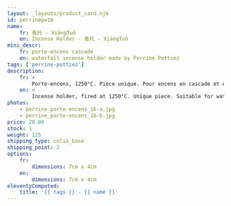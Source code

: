 ```yaml
---
layout: _layouts/product_card.njk
id: perrinepe16
name:
    fr: 香托 - XiāngTuō
    en: Incense Holder - 香托 - XiāngTuō
mini_descr:
    fr: porte-encens cascade
    en: waterfall incense holder made by Perrine Pottiez
tags: ['perrine-pottiez']
description: 
    fr: >
        Porte-encens, 1250°C. Pièce unique. Pour encens en cascade et encens normal.
    en: >
        Incense holder, fired at 1250°C. Unique piece. Suitable for waterfall incense and regular incense.
photos:
    - perrine_porte-encens_16-a.jpg
    - perrine_porte-encens_16-b.jpg
price: 20.00
stock: 1
weight: 125
shipping_type: colis_base
shipping_point: 2
options:
    fr:
        dimensions: 7cm x 4cm
    en:
        dimensions: 7cm x 4cm
eleventyComputed:
    title: '{{ tags }} - {{ name }}'
---
```


